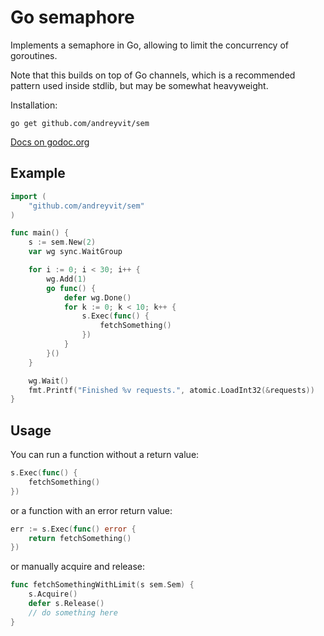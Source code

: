 # Go semaphore

Implements a semaphore in Go, allowing to limit the concurrency of goroutines.

Note that this builds on top of Go channels, which is a recommended pattern used inside stdlib, but may be somewhat heavyweight.

Installation:

    go get github.com/andreyvit/sem

[Docs on godoc.org](https://godoc.org/github.com/andreyvit/sem)


## Example

```go
import (
    "github.com/andreyvit/sem"
)

func main() {
    s := sem.New(2)
    var wg sync.WaitGroup

    for i := 0; i < 30; i++ {
        wg.Add(1)
        go func() {
            defer wg.Done()
            for k := 0; k < 10; k++ {
                s.Exec(func() {
                    fetchSomething()
                })
            }
        }()
    }

    wg.Wait()
    fmt.Printf("Finished %v requests.", atomic.LoadInt32(&requests))
}
```


## Usage

You can run a function without a return value:

```go
s.Exec(func() {
    fetchSomething()
})
```

or a function with an error return value:

```go
err := s.Exec(func() error {
    return fetchSomething()
})
```

or manually acquire and release:

```go
func fetchSomethingWithLimit(s sem.Sem) {
    s.Acquire()
    defer s.Release()
    // do something here
}
```
